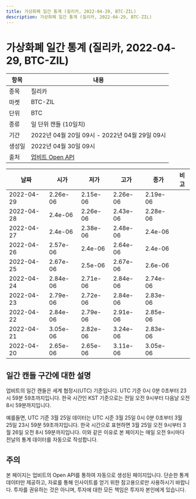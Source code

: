 ```yaml
---
title: 가상화폐 일간 통계 (질리카, 2022-04-29, BTC-ZIL)
description: 가상화폐 일간 통계 (질리카, 2022-04-29, BTC-ZIL)
---
```



가상화폐 일간 통계 (질리카, 2022-04-29, BTC-ZIL)
===

|항목|내용|
|--|--|
|종목|질리카|
|마켓|BTC-ZIL|
|단위|BTC|
|종류|일 단위 캔들 (10일치)|
|기간|2022년 04월 20일 09시 - 2022년 04월 29일 09시|
|생성일|2022년 04월 30일 09시|
|출처|[업비트 Open API](https://docs.upbit.com)|


|날짜|시가|저가|고가|종가|비고|
|--|--|--|--|--|--|
|2022-04-29|2.26e-06|2.15e-06|2.26e-06|2.19e-06|    |
|2022-04-28|2.4e-06|2.26e-06|2.43e-06|2.28e-06|    |
|2022-04-27|2.4e-06|2.38e-06|2.48e-06|2.4e-06|    |
|2022-04-26|2.57e-06|2.4e-06|2.64e-06|2.4e-06|    |
|2022-04-25|2.67e-06|2.5e-06|2.67e-06|2.6e-06|    |
|2022-04-24|2.84e-06|2.71e-06|2.84e-06|2.74e-06|    |
|2022-04-23|2.79e-06|2.72e-06|2.84e-06|2.83e-06|    |
|2022-04-22|2.84e-06|2.79e-06|2.91e-06|2.85e-06|    |
|2022-04-21|3.05e-06|2.82e-06|3.24e-06|2.83e-06|    |
|2022-04-20|2.65e-06|2.65e-06|3.11e-06|3.05e-06|    |


일간 캔들 구간에 대한 설명
---


업비트의 일간 캔들은 세계 협정시(UTC) 기준입니다. 
UTC 기준 0시 0분 0초부터 23시 59분 59초까지입니다. 
한국 시간인 KST 기준으로는 전일 오전 9시부터 다음날 오전 8시 59분까지입니다. 


예를들면, UTC 기준 3월 25일 데이터는 UTC 시준 3월 25일 0시 0분 0초부터 3월 25일 23시 59분 59초까지입니다. 
한국 시간으로 표현하면 3월 25일 오전 9시부터 3월 26일 오전 8시 59분까지입니다. 
이와 같은 이유로 본 페이지는 매일 오전 9시마다 전날의 통계 데이터를 자동으로 작성합니다. 


주의
---


본 페이지는 업비트의 Open API를 통하여 자동으로 생성된 페이지입니다. 
단순한 통계 데이터만 제공하고, 자료를 통해 인사이트를 얻기 위한 참고용으로만 사용하시기 바랍니다. 
투자를 권유하는 것은 아니며, 투자에 대한 모든 책임은 투자자 본인에게 있습니다. 
